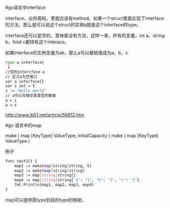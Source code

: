 #go语言中interface



interface，众所周知，里面应该有method。如果一个struct里面实现了interface的方法，那么就可以说这个struct的实例a就是这个interface的type。

interface还可以是空的，意味着没有方法，这样一来，所有的变量，int a，string b，folat c都持有这个interace。

如果interface的实例变量为ak，那么a可以被赋值成为a，b，c

```sh
type a interface{
 }
//空的intercface a
// 定义a为空接口
var a interface{}
var i int = 5
s := "Hello world"
// a可以存储任意类型的数值
a = i
a = s

```
http://www.jb51.net/article/56812.htm

#go 语言中的map

make ( map [KeyType] ValueType, initialCapacity )
make ( map [KeyType] ValueType )

例子
```sh
func test1() {
    map1 := make(map[string]string, 5)
    map2 := make(map[string]string)
    map3 := map[string]string{}
    map4 := map[string]string{"a": "1", "b": "2", "c": "3"}
    fmt.Println(map1, map2, map3, map4)
}
```

map可以提供原type到目的type的映射。
